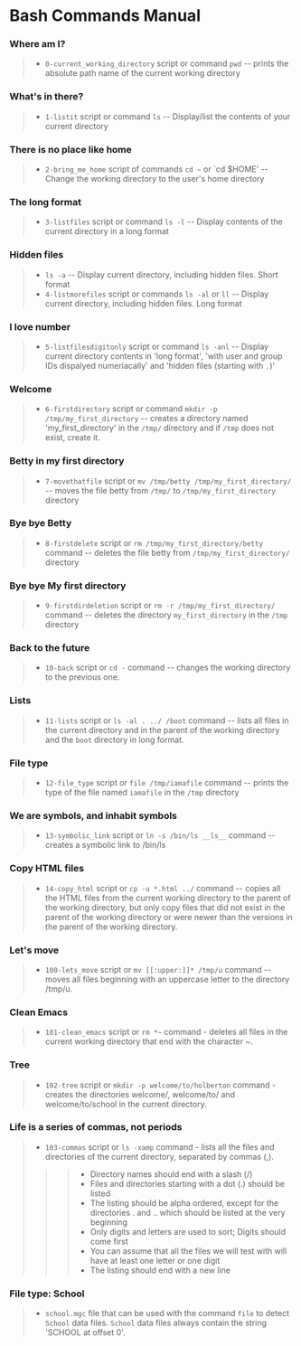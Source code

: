 # Bash Commands Manual

### Where am I?
> * `0-current_working_directory` script or command `pwd` -- prints the absolute path name of the current working directory

### What's in there?
> * `1-listit` script or command `ls` -- Display/list the contents of your current directory

### There is no place like home
> * `2-bring_me_home` script of commands `cd ~` or `cd $HOME'  -- Change the working directory to the user's home directory  

### The long format
> * `3-listfiles` script or command `ls -l` -- Display contents of the current directory in a long format

### Hidden files
> * `ls -a` -- Display current directory, including hidden files. Short format
> * `4-listmorefiles` script or commands `ls -al` or `ll` -- Display current directory, including hidden files. Long format

### I love number
> * `5-listfilesdigitonly` script or command `ls -anl` -- Display current directory contents in 'long format', 'with user and group IDs dispalyed numeriacally' and 'hidden files (starting with `.`)'

### Welcome
> * `6-firstdirectory` script or command `mkdir -p /tmp/my_first_directory` -- creates a directory named 'my_first_directory' in the `/tmp/` directory and if `/tmp` does not exist, create it.

### Betty in my first directory
> * `7-movethatfile` script or `mv /tmp/betty /tmp/my_first_directory/` -- moves the file betty from `/tmp/` to `/tmp/my_first_directory` directory

### Bye bye Betty
> * `8-firstdelete` script or `rm /tmp/my_first_directory/betty` command  -- deletes the file betty from `/tmp/my_first_directory/` directory

### Bye bye My first directory
> * `9-firstdirdeletion` script or  `rm -r /tmp/my_first_directory/` command -- deletes the directory `my_first_directory` in the `/tmp` directory

### Back to the future
> * `10-back` script or `cd -` command -- changes the working directory to the previous one.

### Lists
> * `11-lists` script or `ls -al . ../ /boot` command -- lists all files in the current directory and in the parent of the working directory and the `boot` directory in long format.

### File type
> * `12-file_type` script or `file /tmp/iamafile` command -- prints the type of the file named `iamafile` in the `/tmp` directory 

### We are symbols, and inhabit symbols
> * `13-symbolic_link` script or `ln -s /bin/ls __ls__` command -- creates a symbolic link to /bin/ls

### Copy HTML files
> * `14-copy_html` script or `cp -u *.html ../` command -- copies all the HTML files from the current working directory to the parent of the working directory, but only copy files that did not exist in the parent of the working directory or were newer than the versions in the parent of the working directory.

### Let's move
> * `100-lets_move` script or `mv [[:upper:]]* /tmp/u` command --  moves all files beginning with an uppercase letter to the directory /tmp/u.

### Clean Emacs
> * `101-clean_emacs` script or `rm *~` command  - deletes all files in the current working directory that end with the character ~.

### Tree
> * `102-tree` script or `mkdir -p welcome/to/holberton` command  - creates the directories welcome/, welcome/to/ and welcome/to/school in the current directory.

### Life is a series of commas, not periods
> * `103-commas` script or `ls -xamp` command - lists all the files and directories of the current directory, separated by commas (,).
> > > - Directory names should end with a slash (/)
> > > - Files and directories starting with a dot (.) should be listed 
> > > - The listing should be alpha ordered, except for the directories . and .. which should be listed at the very beginning
> > > - Only digits and letters are used to sort; Digits should come first
> > > - You can assume that all the files we will test with will have at least one letter or one digit
> > > - The listing should end with a new line

### File type: School
> * `school.mgc` file that can be used with the command `file` to detect `School` data files. `School` data files always contain the string 'SCHOOL at offset 0'.
